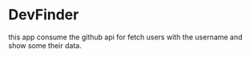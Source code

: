 # DevFinder
this app consume the github api for fetch users with the username and show some their data.
